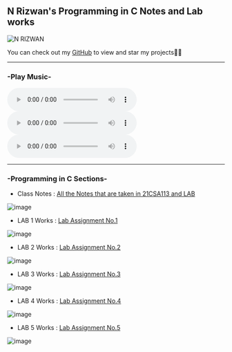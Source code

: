 ## N Rizwan's Programming in C Notes and Lab works

![N RIZWAN](https://user-images.githubusercontent.com/56226566/162879361-1a21283a-9795-4c39-82bb-3c60d43f8e23.png)


You can check out my [GitHub](https://github.com/StuntStorm/) to view and star my projects👍🏻

--------------------------------------------------------------

### -Play Music-

<audio controls autostart="true" loop="infinite">
  <source src="1.mp3" type="audio/mpeg">
  <source src="2.mp3" type="audio/mpeg">
  <source src="3.mp3" type="audio/mpeg">
Your browser does not support the audio element.
</audio>

<audio controls autostart="true" loop="infinite">
  <source src="2.mp3" type="audio/mpeg">
Your browser does not support the audio element.
</audio>

<audio controls autostart="true" loop="infinite">
  <source src="3.mp3" type="audio/mpeg">
Your browser does not support the audio element.
</audio>

---------------------------------------------------------------


### -Programming in C Sections-



- Class Notes : [All the Notes that are taken in 21CSA113 and LAB](https://github.com/StuntStorm/Programming-in-C/tree/master/Class%20Notes)

![image](https://user-images.githubusercontent.com/56226566/162878785-8a746856-cfe7-46ac-8d46-81c0986e84ad.png)

- LAB 1 Works : [Lab Assignment No.1](https://github.com/StuntStorm/Programming-in-C/tree/master/LAB-1)

![image](https://user-images.githubusercontent.com/56226566/162878848-be9b51a0-414c-46bf-913e-6a5886974483.png)

- LAB 2 Works : [Lab Assignment No.2](https://github.com/StuntStorm/Programming-in-C/tree/master/LAB-2)

![image](https://user-images.githubusercontent.com/56226566/162878927-0af39fda-543e-4cca-be5c-0d41aa1bc0bf.png)

- LAB 3 Works : [Lab Assignment No.3](https://github.com/StuntStorm/Programming-in-C/tree/master/LAB-3)

![image](https://user-images.githubusercontent.com/56226566/162878888-a6e101e1-83bb-4f8c-bbd1-08f6fdf913c5.png)

- LAB 4 Works : [Lab Assignment No.4](https://github.com/StuntStorm/Programming-in-C/tree/master/LAB-4)

![image](https://user-images.githubusercontent.com/56226566/163976587-ee828300-cbb5-4c57-90d9-dca8547ce153.png)

- LAB 5 Works : [Lab Assignment No.5](https://github.com/StuntStorm/Programming-in-C/tree/master/LAB-5)

![image](https://user-images.githubusercontent.com/56226566/167347572-10af0252-1c18-4b03-bcc9-d4893745e898.png)



